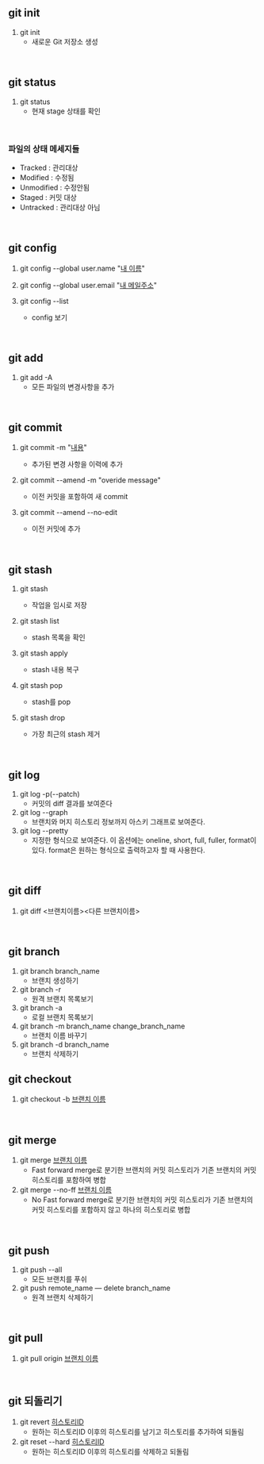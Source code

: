 ## git init
1. git init
    + 새로운 Git 저장소 생성
<br/>

## git status
1. git status
    + 현재 stage 상태를 확인
<br/>

### 파일의 상태 메세지들 
- Tracked : 관리대상
- Modified : 수정됨
- Unmodified : 수정안됨
- Staged : 커밋 대상
- Untracked : 관리대상 아님
<br/>

## git config
1. git config --global user.name "<u>내 이름</u>"

1. git config --global user.email "<u>내 메일주소</u>"

1. git config --list
    + config 보기
<br/>

## git add
1. git add -A
    + 모든 파일의 변경사항을 추가
<br/>

## git commit
1. git commit -m "<u>내용</u>"
    + 추가된 변경 사항을 이력에 추가

1. git commit --amend -m "overide message"
    + 이전 커밋을 포함하여 새 commit 

1. git commit --amend --no-edit
    + 이전 커밋에 추가
<br/>

## git stash
1. git stash 
    + 작업을 임시로 저장

1. git stash list
    + stash 목록을 확인

1. git stash apply
    + stash 내용 복구

1. git stash pop
    + stash를 pop

1. git stash drop
    + 가장 최근의 stash 제거
<br/>

## git log
1. git log -p(--patch)
    + 커밋의 diff 결과를 보여준다
2. git log --graph
    + 브랜치와 머지 히스토리 정보까지 아스키 그래프로 보여준다.
2. git log --pretty
    + 지정한 형식으로 보여준다. 이 옵션에는 oneline, short, full, fuller, format이 있다. format은 원하는 형식으로 출력하고자 할 때 사용한다.
<br/>

## git diff
1. git diff <브랜치이름><다른 브랜치이름>
<br/> 

## git branch
1. git branch branch_name
    + 브랜치 생성하기
2. git branch -r
    + 원격 브랜치 목록보기
3. git branch -a
    + 로컬 브랜치 목록보기
4. git branch -m branch_name change_branch_name
    + 브랜치 이름 바꾸기
5. git branch -d branch_name
    + 브랜치 삭제하기

## git checkout
1. git checkout -b <u>브랜치 이름</u>
<br/>

## git merge
1. git merge <u>브랜치 이름</u>
    + Fast forward merge로 분기한 브랜치의 커밋 히스토리가 기존 브랜치의 커밋 히스토리를 포함하여 병합
2. git merge --no-ff <u>브랜치 이름</u>
    + No Fast forward merge로 분기한 브랜치의 커밋 히스토리가 기존 브랜치의 커밋 히스토리를 포함하지 않고 하나의 히스토리로 병합
<br/>

## git push
1. git push --all
    + 모든 브랜치를 푸쉬
2. git push remote_name — delete branch_name
    + 원격 브랜치 삭제하기
<br/>

## git pull
1. git pull origin <u>브랜치 이름</u>
<br/>

## git 되돌리기 
1. git revert <u>히스토리ID</u>
    + 원하는 히스토리ID 이후의 히스토리를 남기고 히스토리를 추가하여 되돌림
2. git reset --hard <u>히스토리ID</u>
    + 원하는 히스토리ID 이후의 히스토리를 삭제하고 되돌림
